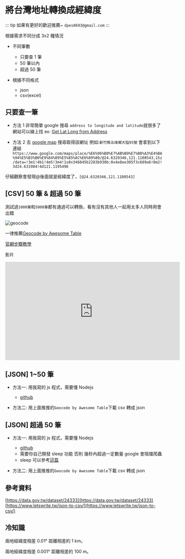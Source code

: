 # 將台灣地址轉換成經緯度

::: tip 如果有更好的歡迎推薦~
`dpes8693@gmail.com`
:::

根據需求不同分成 3x2 種情況

- 不同筆數
  - 只要查 1 筆
  - 50 筆以內
  - 超過 50 筆

- 根據不同格式
  - json
  - csv(excel)

## 只要查一筆

- 方法 1
  非常簡單 google 搜尋 `address to longitude and latitude`就很多了網站可以線上找
  ex: [Get Lat Long from Address](https://www.latlong.net/convert-address-to-lat-long.html)

- 方法 2
  去 [google map](https://www.google.com/maps) 搜尋取得該網址 例如:`新竹縣五峰鄉大隘95號`
  會拿到以下連結`https://www.google.com/maps/place/%E6%96%B0%E7%AB%B9%E7%B8%A3%E4%BA%94%E5%B3%B0%E9%84%89%E5%85%AC%E6%89%80/@24.6320346,121.1108543,15z/data=!3m1!4b1!4m5!3m4!1s0x346845b2283b930b:0x4e8ee305f3c689a6!8m2!3d24.631984!4d121.1195496`

仔細觀察會發現@後面就是經緯度了，`[@24.6320346,121.1108543]`

## [CSV] 50 筆 & 超過 50 筆

測試過`1000筆`和`5000筆`都有通過可以轉換，看有沒有其他人一起用太多人同時用會出錯

![geocode](https://drive.google.com/uc?export=download&id=1yPAzB_lKFpllwBX6pbpb0b3Pl37gd4FS)

一律推薦[Geocode by Awesome Table](https://workspace.google.com/u/0/marketplace/app/geocode_by_awesome_table/904124517349?hl=zh&pann=sheets_addon_widget)

[官網步驟教學](https://support.awesome-table.com/hc/en-us/sections/360000012309-Geocode)

影片

<iframe width="560" height="315" src="https://www.youtube.com/embed/KHP_D_e1aFk" title="YouTube video player" frameborder="0" allow="accelerometer; autoplay; clipboard-write; encrypted-media; gyroscope; picture-in-picture" allowfullscreen></iframe>

## [JSON] 1~50 筆

- 方法一: 用我寫的 js 程式，需要懂 Nodejs

  - [github](https://github.com/dpes8693/address-to-longitude-latitude)

- 方法二: 用上面推推的`Geocode by Awesome Table`下載 csv 轉成 json

## [JSON] 超過 50 筆

- 方法一: 用我寫的 js 程式，需要懂 Nodejs

  - [github](https://github.com/dpes8693/address-to-longitude-latitude)
  - 需要你自己開發 sleep 功能 否則 幾秒內超過一定數量 google 會阻擋爬蟲
  - sleep 可以參考[這篇](https://juejin.cn/post/7078206989402112037)

- 方法二: 用上面推推的`Geocode by Awesome Table`下載 csv 轉成 json

## 參考資料

[https://data.gov.tw/dataset/24333](https://data.gov.tw/dataset/24333)
[https://www.letswrite.tw/json-to-csv/](https://www.letswrite.tw/json-to-csv/)

## 冷知識

兩地經緯度相差 0.01° 距離相差約 1 km。

兩地經緯度相差 0.001° 距離相差約 100 m。
